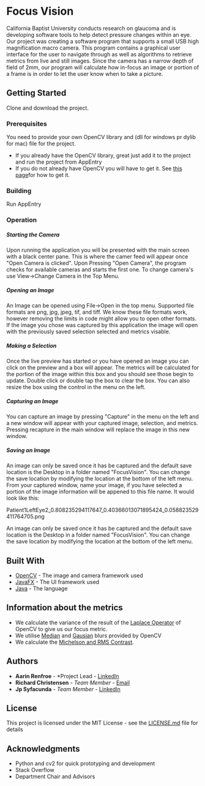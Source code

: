 # Focus Vision

California Baptist University conducts research on glaucoma and is developing software tools to help detect pressure changes within an eye. Our project was creating a software program that supports a small USB high magnification macro camera. This program contains a graphical user interface for the user to navigate through as well as algorithms to retrieve metrics from live and still images. Since the camera has a narrow depth of field of 2mm, our program will calculate how in-focus an image or portion of a frame is in order to let the user know when to take a picture.

## Getting Started

Clone and download the project. 

### Prerequisites

You need to provide your own OpenCV library and (dll for windows pr dylib for mac) file for the project. 
* If you already have the OpenCV library, great just add it to the project and run the project from AppEntry
* If you do not already have OpenCV you will have to get it. See [this page](http://opencv-java-tutorials.readthedocs.io/en/latest/01-installing-opencv-for-java.html)for how to get it.


### Building

Run AppEntry

### Operation


##### Starting the Camera
Upon running the application you will be presented with the main screen with a black center pane. This is where the camer feed will appear once "Open Camera is clicked". Upon Pressing "Open Camera", the program checks for available cameras and starts the first one. To change camera's use View->Change Camera in the Top Menu. 

##### Opening an Image
An Image can be opened using File->Open in the top menu. Supported file formats are png, jpg, jpeg, tif, and tiff. We know these file formats work, however removing the limits in code might allow you to open other formats. If the image you chose was captured by this application the image will open with the previously saved selection selected and metrics visable. 

##### Making a Selection
Once the live preview has started or you have opened an image you can click on the preview and a box will appear. The metrics will be calculated for the portion of the image within this box and you should see those begin to update. Double click or double tap the box to clear the box. You can also resize the box using the control in the menu on the left. 

##### Capturing an Image
You can capture an image by pressing "Capture" in the menu on the left and a new window will appear with your captured image, selection, and metrics. Pressing recapture in the main window will replace the image in this new window. 

##### Saving an Image
An image can only be saved once it has be captured and the default save location is the Desktop in a folder named "FocusVision". You can change the save location by modifying the location at the bottom of the left menu.  From your captured window, name your image, if you have selected a portion of the image information will be appened to this file name. It would look like this: 

Patient1LeftEye2_0.808235294117647_0.40366013071895424_0.058823529411764705.png

An image can only be saved once it has be captured and the default save location is the Desktop in a folder named "FocusVision". You can change the save location by modifying the location at the bottom of the left menu. 





## Built With

* [OpenCV](https://docs.opencv.org/3.3.1/) - The image and camera framework used
* [JavaFX](http://www.oracle.com/technetwork/java/javase/overview/javafx-overview-2158620.html) - The UI framework used
* [Java](http://www.oracle.com/technetwork/java/index.html) - The language

## Information about the metrics
* We calculate the variance of the result of the [Laplace Operator](https://docs.opencv.org/3.0-alpha/doc/tutorials/imgproc/imgtrans/laplace_operator/laplace_operator.html) of OpenCV to give us our focus metric. 
* We utilise [Median](https://docs.opencv.org/3.0-alpha/doc/py_tutorials/py_imgproc/py_filtering/py_filtering.html?#median-blurring) and [Gausian](https://docs.opencv.org/3.0-alpha/doc/py_tutorials/py_imgproc/py_filtering/py_filtering.html?#gaussian-blurring) blurs provided by OpenCV
* We calculate the [Michelson and RMS Contrast](https://en.wikipedia.org/wiki/Contrast_(vision)). 


## Authors

* **Aarin Renfroe** - *Project Lead - [LinkedIn](https://www.linkedin.com/in/aaron-renfroe/)
* **Richard Christensen** - *Team Member* - [Email](richardarsha@yahoo.com)
* **Jp Syfacunda** - *Team Member* - [LinkedIn](https://www.linkedin.com/in/john-syfacunda-10a917106/)


## License

This project is licensed under the MIT License - see the [LICENSE.md](LICENSE.md) file for details

## Acknowledgments

* Python and cv2 for quick prototyping and development
* Stack Overflow
* Department Chair and Advisors

